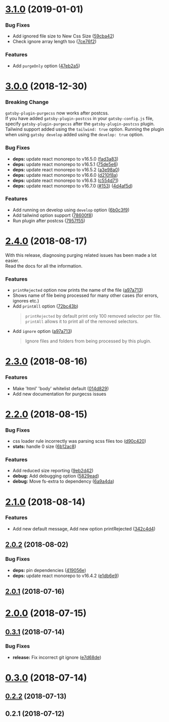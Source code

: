 # [3.1.0](https://github.com/anantoghosh/gatsby-plugin-purgecss/compare/3.0.0...3.1.0) (2019-01-01)


### Bug Fixes

* Add ignored file size to New Css Size ([59cba42](https://github.com/anantoghosh/gatsby-plugin-purgecss/commit/59cba42))
* Check ignore array length too ([7ce76f2](https://github.com/anantoghosh/gatsby-plugin-purgecss/commit/7ce76f2))


### Features

* Add `purgeOnly` option ([47eb2a5](https://github.com/anantoghosh/gatsby-plugin-purgecss/commit/47eb2a5))



# [3.0.0](https://github.com/anantoghosh/gatsby-plugin-purgecss/compare/2.4.0...3.0.0) (2018-12-30)

### Breaking Change
`gatsby-plugin-purgecss` now works after postcss.  
If you have added `gatsby-plugin-postcss` in your `gatsby-config.js` file, specify `gatsby-plugin-purgecss` after the `gatsby-plugin-postcss` plugin.  
Tailwind support added using the `tailwind: true` option.
Running the plugin when using `gatsby develop` added using the `develop: true` option.

### Bug Fixes

* **deps:** update react monorepo to v16.5.0 ([fad3a83](https://github.com/anantoghosh/gatsby-plugin-purgecss/commit/fad3a83))
* **deps:** update react monorepo to v16.5.1 ([75de5e6](https://github.com/anantoghosh/gatsby-plugin-purgecss/commit/75de5e6))
* **deps:** update react monorepo to v16.5.2 ([a3e98a0](https://github.com/anantoghosh/gatsby-plugin-purgecss/commit/a3e98a0))
* **deps:** update react monorepo to v16.6.0 ([d210f8a](https://github.com/anantoghosh/gatsby-plugin-purgecss/commit/d210f8a))
* **deps:** update react monorepo to v16.6.3 ([c554d71](https://github.com/anantoghosh/gatsby-plugin-purgecss/commit/c554d71))
* **deps:** update react monorepo to v16.7.0 ([#153](https://github.com/anantoghosh/gatsby-plugin-purgecss/issues/153)) ([4d4af5d](https://github.com/anantoghosh/gatsby-plugin-purgecss/commit/4d4af5d))


### Features

* Add running on develop using `develop` option ([6b0c3f9](https://github.com/anantoghosh/gatsby-plugin-purgecss/commit/6b0c3f9))
* Add tailwind option support ([78600f8](https://github.com/anantoghosh/gatsby-plugin-purgecss/commit/78600f8))
* Run plugin after postcss ([7957f55](https://github.com/anantoghosh/gatsby-plugin-purgecss/commit/7957f55))



<a name="2.4.0"></a>
# [2.4.0](https://github.com/anantoghosh/gatsby-plugin-purgecss/compare/2.3.0...2.4.0) (2018-08-17)

With this release, diagnosing purging related issues has been made a lot easier.  
Read the docs for all the information.

### Features

* `printRejected` option now prints the name of the file ([a97a713](https://github.com/anantoghosh/gatsby-plugin-purgecss/commit/a97a713))
* Shows name of file being processed for many other cases (for errors, ignores etc.)
* Add `printAll` option ([72bc43b](https://github.com/anantoghosh/gatsby-plugin-purgecss/commit/72bc43b))
  > `printRejected` by default print only 100 removed selector per file. `printAll` allows it to print all of the removed selectors.
* Add `ignore` option ([a97a713](https://github.com/anantoghosh/gatsby-plugin-purgecss/commit/a97a713))
  > Ignore files and folders from being processed by this plugin.



<a name="2.3.0"></a>
# [2.3.0](https://github.com/anantoghosh/gatsby-plugin-purgecss/compare/2.2.0...2.3.0) (2018-08-16)


### Features

* Make 'html' 'body' whitelist default ([014d829](https://github.com/anantoghosh/gatsby-plugin-purgecss/commit/014d829))
* Add new documentation for purgecss issues

<a name="2.2.0"></a>
# [2.2.0](https://github.com/anantoghosh/gatsby-plugin-purgecss/compare/2.1.0...2.2.0) (2018-08-15)


### Bug Fixes

* css loader rule incorrectly was parsing scss files too ([d90c420](https://github.com/anantoghosh/gatsby-plugin-purgecss/commit/d90c420))
* **stats:** handle 0 size ([6b12ac8](https://github.com/anantoghosh/gatsby-plugin-purgecss/commit/6b12ac8))


### Features

* Add reduced size reporting ([9eb2d42](https://github.com/anantoghosh/gatsby-plugin-purgecss/commit/9eb2d42))
* **debug:** Add debugging option ([5829ead](https://github.com/anantoghosh/gatsby-plugin-purgecss/commit/5829ead))
* **debug:** Move fs-extra to dependency ([6a9a4da](https://github.com/anantoghosh/gatsby-plugin-purgecss/commit/6a9a4da))



<a name="2.1.0"></a>
# [2.1.0](https://github.com/anantoghosh/gatsby-plugin-purgecss/compare/2.0.2...2.1.0) (2018-08-14)


### Features

* Add new default message, Add new option printRejected ([342c4d4](https://github.com/anantoghosh/gatsby-plugin-purgecss/commit/342c4d4))



<a name="2.0.2"></a>
## [2.0.2](https://github.com/anantoghosh/gatsby-plugin-purgecss/compare/2.0.1...2.0.2) (2018-08-02)


### Bug Fixes

* **deps:** pin dependencies ([419056e](https://github.com/anantoghosh/gatsby-plugin-purgecss/commit/419056e))
* **deps:** update react monorepo to v16.4.2 ([e1db6e9](https://github.com/anantoghosh/gatsby-plugin-purgecss/commit/e1db6e9))



<a name="2.0.1"></a>
## [2.0.1](https://github.com/anantoghosh/gatsby-plugin-purgecss/compare/2.0.0...2.0.1) (2018-07-16)



<a name="2.0.0"></a>
# [2.0.0](https://github.com/anantoghosh/gatsby-plugin-purgecss/compare/0.3.1...2.0.0) (2018-07-15)



<a name="0.3.1"></a>
## [0.3.1](https://github.com/anantoghosh/gatsby-plugin-purgecss/compare/0.3.0...0.3.1) (2018-07-14)


### Bug Fixes

* **release:** Fix incorrect git ignore ([e7d68de](https://github.com/anantoghosh/gatsby-plugin-purgecss/commit/e7d68de))



<a name="0.3.0"></a>
# [0.3.0](https://github.com/anantoghosh/gatsby-plugin-purgecss/compare/0.2.2...0.3.0) (2018-07-14)



<a name="0.2.2"></a>
## [0.2.2](https://github.com/anantoghosh/gatsby-plugin-purgecss/compare/0.2.1...0.2.2) (2018-07-13)



<a name="0.2.1"></a>
## 0.2.1 (2018-07-12)



